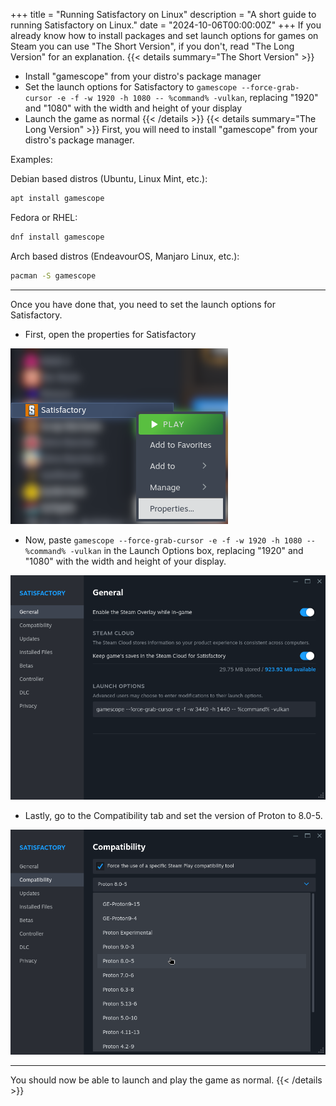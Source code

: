 +++
title = "Running Satisfactory on Linux"
description = "A short guide to running Satisfactory on Linux."
date = "2024-10-06T00:00:00Z"
+++
If you already know how to install packages and set launch options for games on Steam you can use "The Short Version", if you don't, read "The Long Version" for an explanation.
{{< details summary="The Short Version" >}}
- Install "gamescope" from your distro's package manager
- Set the launch options for Satisfactory to `gamescope --force-grab-cursor -e -f -w 1920 -h 1080 -- %command% -vulkan`, replacing "1920" and "1080" with the width and height of your display
- Launch the game as normal
{{< /details >}}
{{< details summary="The Long Version" >}}
  First, you will need to install "gamescope" from your distro's package manager.

Examples:

Debian based distros (Ubuntu, Linux Mint, etc.):
```bash
apt install gamescope
```

Fedora or RHEL:
```bash
dnf install gamescope
```

Arch based distros (EndeavourOS, Manjaro Linux, etc.):
```bash
pacman -S gamescope
```

---

Once you have done that, you need to set the launch options for Satisfactory.

- First, open the properties for Satisfactory

![Screenshot of Steam with the Properties button highlighted](steam_properties_button.png)

- Now, paste `gamescope --force-grab-cursor -e -f -w 1920 -h 1080 -- %command% -vulkan` in the Launch Options box, replacing "1920" and "1080" with the width and height of your display.

![Screenshot showing the General tab of the Properties menu for Satisfactory](steam_general_settings.png)

- Lastly, go to the Compatibility tab and set the version of Proton to 8.0-5.

![Screenshot showing a dropdown menu of Proton versions with Proton 8.0-5 highlighted](steam_proton8.png)

---

You should now be able to launch and play the game as normal.
{{< /details >}}
